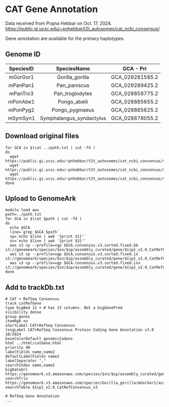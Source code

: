 # CAT Gene Annotation

Data received from Prajna Hebbar on Oct. 17, 2024.
https://public.gi.ucsc.edu/~pnhebbar/t2t_autosomes/cat_ncbi_consensus/

Gene annotation are available for the primary haplotypes.

## Genome ID

| SpeciesID | SpeciesName | GCA - Pri |
| :---: | :---: | :---:|
| mGorGor1 | Gorilla_gorilla | GCA_029281585.2 |
| mPanPan1 | Pan_paniscus | GCA_029289425.2 |
| mPanTro3 | Pan_troglodytes | GCA_028858775.2 |
| mPonAbe1 | Pongo_abelii    | GCA_028885655.2 |
| mPonPyg2 | Pongo_pygmaeus  | GCA_028885625.2 |
| mSymSyn1 | Symphalangus_syndactylus | GCA_028878055.2 |

## Download original files
```shell
for GCA in $(cat ../path.txt | cut -f4 )
do
  wget https://public.gi.ucsc.edu/~pnhebbar/t2t_autosomes/cat_ncbi_consensus/$GCA.consensus.v3.sorted.fixed.bb
  wget https://public.gi.ucsc.edu/~pnhebbar/t2t_autosomes/cat_ncbi_consensus/$GCA.consensus.v3.sorted.fixed.ix
  wget https://public.gi.ucsc.edu/~pnhebbar/t2t_autosomes/cat_ncbi_consensus/$GCA.consensus.v3.sorted.fixed.ixx
done
```

## Upload to GenomeArk
```shell
module load aws
path=../path.txt
for GCA in $(cat $path | cut -f4 )
do
  echo $GCA
  line=`grep $GCA $path`
  sp=`echo $line | awk '{print $1}'`
  sn=`echo $line | awk '{print $3}'`
  aws s3 cp --profile=vgp $GCA.consensus.v3.sorted.fixed.bb  s3://genomeark/species/$sn/$sp/assembly_curated/gene/${sp}_v2.0_CatRefConsensus_v3.bb
  aws s3 cp --profile=vgp $GCA.consensus.v3.sorted.fixed.ix  s3://genomeark/species/$sn/$sp/assembly_curated/gene/${sp}_v2.0_CatRefConsensus_v3.ix
  aws s3 cp --profile=vgp $GCA.consensus.v3.sorted.fixed.ixx s3://genomeark/species/$sn/$sp/assembly_curated/gene/${sp}_v2.0_CatRefConsensus_v3.ixx
done
```

## Add to trackDb.txt
```
# CAT + RefSeq Consensus
track catRefGene
type bigBed 12 + # has 13 columns. Not a bigGenePred
visibility dense
group genes
itemRgb on 
shortLabel CAT+RefSeq Consensus
longLabel CAT+RefSeq Consensus Protein Coding Gene Annotation v3.0 10/2024
baseColorDefault genomicCodons
html ../html/catGene.html
priority 40
labelFields name,name2
defaultLabelFields name2
labelSeparator ","
searchIndex name,name2
bigDataUrl https://genomeark.s3.amazonaws.com/species/$sn/$sp/assembly_curated/gene/${sp}_v2.0_CatRefConsensus_v3.bb
searchTrix https://genomeark.s3.amazonaws.com/species/Gorilla_gorilla/mGorGor1/assembly_curated/gene/${sp}_v2.0_CatRefConsensus_v3.ix
searchTable ${sp}_v2.0_CatRefConsensus_v3

# RefSeq Gene Annotation
...
```